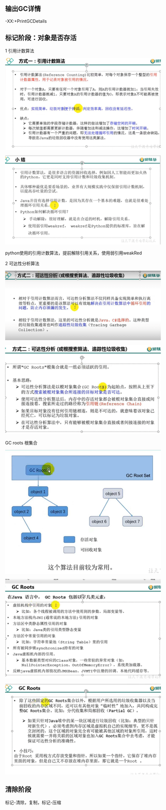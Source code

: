 输出GC详情
---
-XX:+PrintGCDetails

标记阶段：对象是否存活
---
1 引用计数算法


![img_43.png](img_43.png)

![img_45.png](img_45.png)

python使用的引用计数算法，提前解除引用关系，使用弱引用weakRed

2 可达性分析算法

![img_46.png](img_46.png)

![img_47.png](img_47.png)

GC roots 根集合

![img_48.png](img_48.png)

![img_49.png](img_49.png)

![img_50.png](img_50.png)

清除阶段
---
标记-清除，复制，标记-压缩

